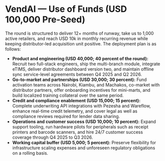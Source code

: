 # VendAI — Use of Funds (USD 100,000 Pre-Seed)

The round is structured to deliver 12+ months of runway, take us to 1,000 active retailers, and reach USD 10k in monthly recurring revenue while keeping distributor-led acquisition unit positive. The deployment plan is as follows:

- **Product and engineering (USD 40,000; 40 percent of the round):** Recruit two full-stack engineers, ship the multi-branch module, integrate eTIMS, deliver distributor dashboard version two, and maintain offline sync service-level agreements between Q4 2025 and Q2 2026.
- **Go-to-market and partnerships (USD 30,000; 30 percent):** Fund activation teams across Nairobi, Kiambu, and Machakos, co-market with distributor partners, offer onboarding incentives for mini-marts, and build localized training collateral over the same period.
- **Credit and compliance enablement (USD 15,000; 15 percent):** Complete underwriting API integrations with Pezesha and Wareflow, enhance real-time credit telemetry, and cover legal as well as compliance reviews required for lender data sharing.
- **Operations and customer success (USD 10,000; 10 percent):** Expand support tooling, run hardware pilots for peripherals such as receipt printers and barcode scanners, and hire 24/7 customer success coverage through Q4 2025 to Q3 2026.
- **Working capital buffer (USD 5,000; 5 percent):** Preserve flexibility for infrastructure scaling expenses and unforeseen regulatory obligations on a rolling basis.
